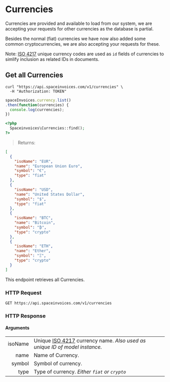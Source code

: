 # Currencies

Currencies are provided and available to load from our system, we are accepting your requests for other currencies as the database is partial.

Besides the normal (fiat) currencies we have now also added some common cryptocurrencies, we are also accepting your requests for these.

Note: [ISO 4217](https://en.wikipedia.org/wiki/ISO_4217) unique currency codes are used as `id` fields of currencies to simlify inclusion as related IDs in documents.

## Get all Currencies

```shell
curl "https://api.spaceinvoices.com/v1/currencies" \
  -H "Authorization: TOKEN"
```
```javascript
spaceInvoices.currency.list()
.then(function(currencies) {
  console.log(currencies);
})
```

```php
<?php
  Spaceinvoices\Currencies::find();
?>
```

> Returns:

```json
[
  {
    "isoName": "EUR",
    "name": "European Union Euro",
    "symbol": "€",
    "type": "fiat"
  },
  {
    "isoName": "USD",
    "name": "United States Dollar",
    "symbol": "$",
    "type": "fiat"
  },
  {
    "isoName": "BTC",
    "name": "Bitcoin",
    "symbol": "₿",
    "type": "crypto"
  },
  {
    "isoName": "ETH",
    "name": "Ether",
    "symbol": "‎Ξ",
    "type": "crypto"
  }
]
```

This endpoint retrieves all Currencies.

### HTTP Request

`GET https://api.spaceinvoices.com/v1/currencies`

### HTTP Response

#### Arguments

|      |     |
| ---: | --- |
| isoName | Unique [ISO 4217](https://en.wikipedia.org/wiki/ISO_4217) currency name. _Also used as unique ID of model instance._ |
| name | Name of Currency. |
| symbol | Symbol of currency. |po
| type | Type of currency. _Either `fiat` or `crypto`_ |
